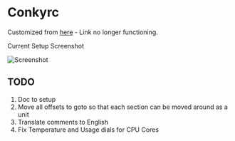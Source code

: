 Conkyrc
=======

Customized from [here](http://free.doc.free.fr/conky/conky.html) - Link no longer functioning.

Current Setup Screenshot

![Screenshot](https://raw.githubusercontent.com/hobblegobber/conkyrc/master/screenshots/20141019.png)

## TODO

1. Doc to setup
2. Move all offsets to goto so that each section can be moved around as a unit
3. Translate comments to English
4. Fix Temperature and Usage dials for CPU Cores
